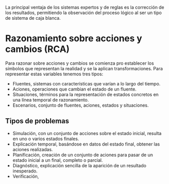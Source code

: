 La principal ventaja de los sistemas expertos y de reglas es la corrección de los resultados, permitiendo la observación del proceso lógico al ser un tipo de sistema de caja blanca.
# Razonamiento sobre acciones y cambios (RCA)
Para razonar sobre acciones y cambios se comienza pro establecer los símbolos que representan la realidad y se la aplican transformaciones.
Para representar estas variables tenemos tres tipos:
- Fluentes, sistemas con características que varían a lo largo del tiempo.
- Aciones, operaciones que cambian el estado de un fluente.
- Situaciones, términos para la representación de estados concretos en una línea temporal de razonamiento.
- Escenarios, conjunto de fluentes, aciones, estados y situaciones.

## Tipos de problemas
- Simulación, con un conjunto de acciones sobre el estado inicial, resulta en uno o varios estados finales.
- Explicación temporal, basándose en datos del estado final, obtener las aciones realizadas.
- Planificación, creación de un conjunto de aciones para pasar de un estado inicial a un final, completo o parcial.
- Diagnóstico, explicación sencilla de la aparición de un resultado inesperado.
- Verificación, 
